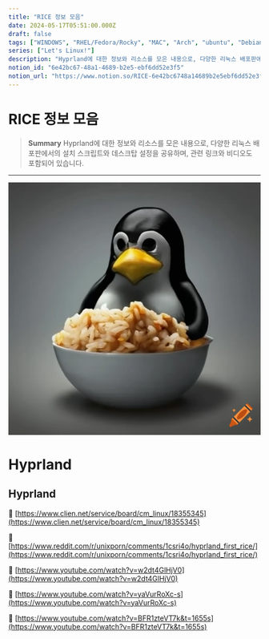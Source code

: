 ```yaml
---
title: "RICE 정보 모음"
date: 2024-05-17T05:51:00.000Z
draft: false
tags: ["WINDOWS", "RHEL/Fedora/Rocky", "MAC", "Arch", "ubuntu", "Debian"]
series: ["Let's Linux!"]
description: "Hyprland에 대한 정보와 리소스를 모은 내용으로, 다양한 리눅스 배포판에서의 설치 스크립트와 데스크탑 설정을 공유하며, 관련 링크와 비디오도 포함되어 있습니다."
notion_id: "6e42bc67-48a1-4689-b2e5-ebf6dd52e3f5"
notion_url: "https://www.notion.so/RICE-6e42bc6748a14689b2e5ebf6dd52e3f5"
---
```


# RICE 정보 모음

> **Summary**
> Hyprland에 대한 정보와 리소스를 모은 내용으로, 다양한 리눅스 배포판에서의 설치 스크립트와 데스크탑 설정을 공유하며, 관련 링크와 비디오도 포함되어 있습니다.

---

![Image](image_694512a3ed22.png)

# Hyprland

## Hyprland

🔗 [https://www.clien.net/service/board/cm_linux/18355345](https://www.clien.net/service/board/cm_linux/18355345)

🔗 [https://www.reddit.com/r/unixporn/comments/1csri4o/hyprland_first_rice/](https://www.reddit.com/r/unixporn/comments/1csri4o/hyprland_first_rice/)

🔗 [https://www.youtube.com/watch?v=w2dt4GlHjV0](https://www.youtube.com/watch?v=w2dt4GlHjV0)

🔗 [https://www.youtube.com/watch?v=yaVurRoXc-s](https://www.youtube.com/watch?v=yaVurRoXc-s)

🔗 [https://www.youtube.com/watch?v=BFR1zteVT7k&t=1655s](https://www.youtube.com/watch?v=BFR1zteVT7k&t=1655s)



